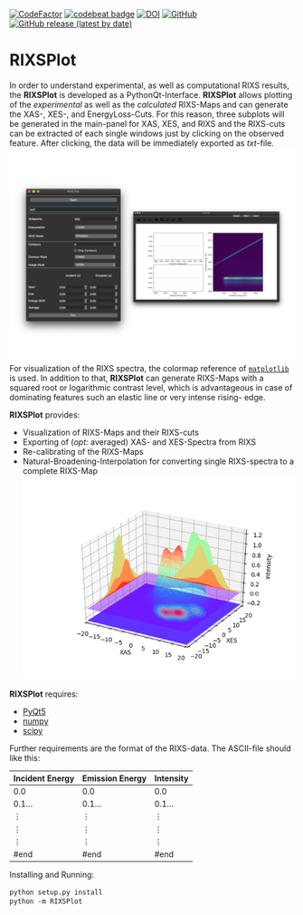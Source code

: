 [![CodeFactor](https://www.codefactor.io/repository/github/anselmoo/rixsplot/badge)](https://www.codefactor.io/repository/github/anselmoo/rixsplot)
[![codebeat badge](https://codebeat.co/badges/f871eac9-8f93-41b5-aa4a-194af53cdf00)](https://codebeat.co/projects/github-com-anselmoo-rixsplot-master)
[![DOI](https://zenodo.org/badge/207867243.svg)](https://zenodo.org/badge/latestdoi/207867243)
[![GitHub](https://img.shields.io/github/license/Anselmoo/RIXSPlot)](https://github.com/Anselmoo/RIXSPlot/blob/master/LICENSE)
[![GitHub release (latest by date)](https://img.shields.io/github/v/release/Anselmoo/RIXSPlot)](https://github.com/Anselmoo/RIXSPlot/releases)
# RIXSPlot

In order to understand experimental, as well as computational RIXS results, the **RIXSPlot** is developed as a PythonQt-Interface.  **RIXSPlot** allows plotting of the *experimental* as well as the *calculated* RIXS-Maps and can generate the XAS-, XES-, and EnergyLoss-Cuts. For this reason, three subplots will be generated in the main-panel for XAS, XES, and RIXS and the RIXS-cuts can be extracted of each single windows just by clicking on the observed feature. After clicking, the data will be immediately exported as *txt*-file.
![User-Interface](https://github.com/Anselmoo/RIXSPlot/blob/master/doc/userinterface.001.png)
For visualization of the RIXS spectra, the colormap reference of [`matplotlib`](https://matplotlib.org/gallery/color/colormap_reference.html#sphx-glr-gallery-color-colormap-reference-py) is used. In addition to that, **RIXSPlot** can generate RIXS-Maps with a squared root or logarithmic contrast level, which is advantageous in case of dominating features such an elastic line or very intense rising- edge. 

**RIXSPlot** provides:

  * Visualization of RIXS-Maps and their RIXS-cuts
  * Exporting of (*opt:* averaged) XAS- and XES-Spectra from RIXS
  * Re-calibrating of the RIXS-Maps
  * Natural-Broadening-Interpolation for converting single RIXS-spectra to a complete RIXS-Map
  ![Naturual-Broadening-Interpolation](https://github.com/Anselmoo/RIXSPlot/blob/master/doc/GaussianInter.png)

**RIXSPlot** requires:
  * [PyQt5](https://riverbankcomputing.com/software/pyqt/intro)
  * [numpy](https://github.com/numpy/numpy)
  * [scipy](https://github.com/scipy/scipy)
  
Further requirements are the format of the RIXS-data. The ASCII-file should like this:

Incident Energy | Emission Energy | Intensity
------------ | ------------- | -------------
0.0 | 0.0 | 0.0
0.1… | 0.1… | 0.1…
⋮ | ⋮ | ⋮
⋮ | ⋮ | ⋮
⋮ | ⋮ | ⋮
#end | #end | #end

Installing and Running:
    
    python setup.py install
    python -m RIXSPlot
    



